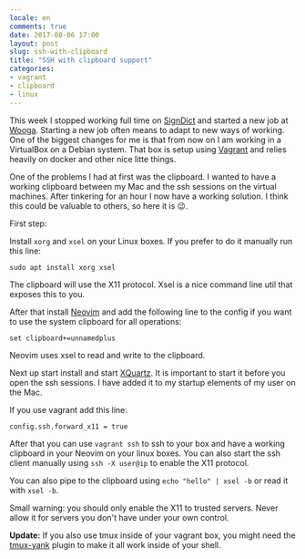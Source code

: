 ```yaml
---
locale: en
comments: true
date: 2017-08-06 17:00
layout: post
slug: ssh-with-clipboard
title: "SSH with clipboard support"
categories:
- vagrant
- clipboard
- linux
---
```

This week I stopped working full time on [SignDict](https://signdict.org) and
started a new job at [Wooga](https://wooga.com). Starting a new job often
means to adapt to new ways of working. One of the biggest changes for me is
that from now on I am working in a VirtualBox on a Debian system. That box
is setup using [Vagrant](https://www.vagrantup.com/) and relies heavily on docker
and other nice litte things.

One of the problems I had at first was the clipboard. I wanted to have a working
clipboard between my Mac and the ssh sessions on the virtual machines. After
tinkering for an hour I now have a working solution. I think this
could be valuable to others, so here it is :wink:.

First step:

Install `xorg` and `xsel` on your Linux boxes. If you prefer to
do it manually run this line:

```
sudo apt install xorg xsel
```

The clipboard will use the X11 protocol. Xsel is a nice command line util that
exposes this to you.

After that install
[Neovim](https://github.com/neovim/neovim/wiki/Installing-Neovim) and add the
following line to the config if you want to use the system clipboard for all
operations:

```
set clipboard+=unnamedplus
```

Neovim uses xsel to read and write to the clipboard.

Next up start install and start [XQuartz](https://www.xquartz.org/). It is important
to start it before you open the ssh sessions. I have added it to my startup elements
of my user on the Mac.

If you use vagrant add this line:

```
config.ssh.forward_x11 = true
```

After that you can use `vagrant ssh` to ssh to your box and have a working
clipboard in your Neovim on your linux boxes. You can also start the ssh client
manually using `ssh -X user@ip` to enable the X11 protocol.

You can also pipe to the clipboard using `echo "hello" | xsel -b` or read
it with `xsel -b`.

Small warning: you should only enable the X11 to trusted servers. Never allow
it for servers you don't have under your own control.

**Update:** If you also use tmux inside of your vagrant box, you might need
the [tmux-yank](https://github.com/tmux-plugins/tmux-yank) plugin to make it
all work inside of your shell.
